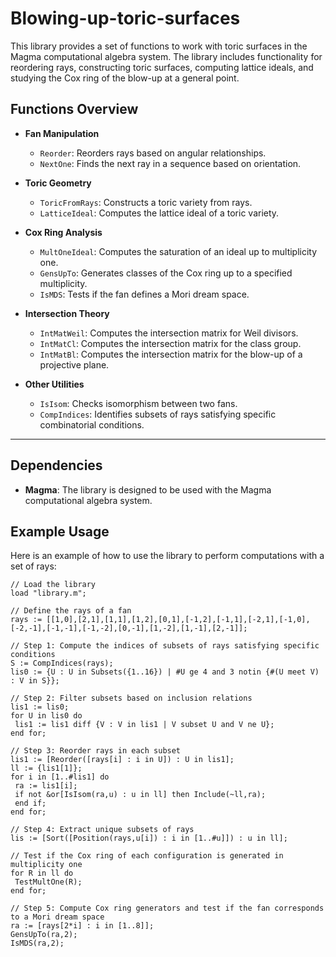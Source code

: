 # Blowing-up-toric-surfaces

This library provides a set of functions to work with toric surfaces in the Magma computational algebra system. The library includes functionality for reordering rays, constructing toric surfaces, computing lattice ideals, and studying the Cox ring of the blow-up at a general point.

## Functions Overview

- **Fan Manipulation**
  - `Reorder`: Reorders rays based on angular relationships.
  - `NextOne`: Finds the next ray in a sequence based on orientation.

- **Toric Geometry**
  - `ToricFromRays`: Constructs a toric variety from rays.
  - `LatticeIdeal`: Computes the lattice ideal of a toric variety.

- **Cox Ring Analysis**
  - `MultOneIdeal`: Computes the saturation of an ideal up to multiplicity one.
  - `GensUpTo`: Generates classes of the Cox ring up to a specified multiplicity.
  - `IsMDS`: Tests if the fan defines a Mori dream space.

- **Intersection Theory**
  - `IntMatWeil`: Computes the intersection matrix for Weil divisors.
  - `IntMatCl`: Computes the intersection matrix for the class group.
  - `IntMatBl`: Computes the intersection matrix for the blow-up of a projective plane.

- **Other Utilities**
  - `IsIsom`: Checks isomorphism between two fans.
  - `CompIndices`: Identifies subsets of rays satisfying specific combinatorial conditions.

---

## Dependencies

- **Magma**: The library is designed to be used with the Magma computational algebra system.

## Example Usage

Here is an example of how to use the library to perform computations with a set of rays:

```magma
// Load the library
load "library.m";

// Define the rays of a fan
rays := [[1,0],[2,1],[1,1],[1,2],[0,1],[-1,2],[-1,1],[-2,1],[-1,0],[-2,-1],[-1,-1],[-1,-2],[0,-1],[1,-2],[1,-1],[2,-1]];

// Step 1: Compute the indices of subsets of rays satisfying specific conditions
S := CompIndices(rays);
lis0 := {U : U in Subsets({1..16}) | #U ge 4 and 3 notin {#(U meet V) : V in S}};

// Step 2: Filter subsets based on inclusion relations
lis1 := lis0;
for U in lis0 do
 lis1 := lis1 diff {V : V in lis1 | V subset U and V ne U};
end for;

// Step 3: Reorder rays in each subset
lis1 := [Reorder([rays[i] : i in U]) : U in lis1];
ll := {lis1[1]};
for i in [1..#lis1] do
 ra := lis1[i];
 if not &or[IsIsom(ra,u) : u in ll] then Include(~ll,ra); 
 end if;
end for;

// Step 4: Extract unique subsets of rays
lis := [Sort([Position(rays,u[i]) : i in [1..#u]]) : u in ll];

// Test if the Cox ring of each configuration is generated in multiplicity one
for R in ll do
 TestMultOne(R);
end for;

// Step 5: Compute Cox ring generators and test if the fan corresponds to a Mori dream space
ra := [rays[2*i] : i in [1..8]];
GensUpTo(ra,2);
IsMDS(ra,2);
